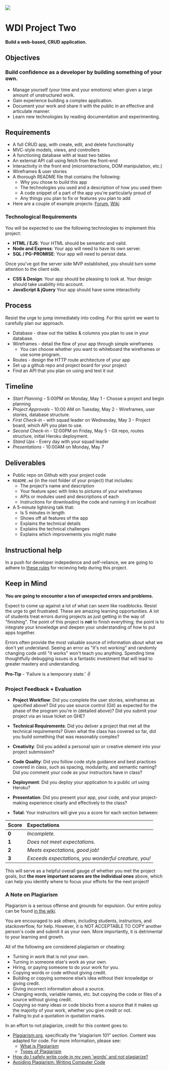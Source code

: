 ![](https://ga-dash.s3.amazonaws.com/production/assets/logo-9f88ae6c9c3871690e33280fcf557f33.png)

# WDI Project Two

**Build a web-based, CRUD application.**

## Objectives

### Build confidence as a developer by building something of your own.

-  Manage yourself (your time and your emotions) when given a large amount of 
unstructured work.
-  Gain experience building a complex application.
-  Document your work and share it with the public in an effective and articulate 
manner.
-  Learn new technologies by reading documentation and experimenting.

## Requirements

- A full CRUD app, with create, edit, and delete functionality
- MVC-style models, views, and controllers
- A functioning database with at least two tables
- An external API call using fetch from the front-end
- Interactivity in the front end (microinteractions, DOM manipulation, etc.)
- Wireframes & user stories
- A thorough README file that contains the following:
    - Why you chose to build this app
    - The technologies you used and a description of how you used them
    - A code snippet of a part of the app you're particularly proud of
    - Any things you plan to fix or features you plan to add
- Here are a couple of example projects: [Forum](forum.md), [Wiki](wiki.md)

### Technological Requirements

You will be expected to use the following technologies to implement this project:

- **HTML / EJS**: Your HTML should be semantic and valid.
- **Node and Express**: Your app will need to have its own server.
- **SQL / PG-PROMISE**: Your app will need to persist data.

Once you've got the server side MVP established, you should turn some attention to the client side.

- **CSS & Design**: Your app should be pleasing to look at. Your design should take usability into account.
- **JavaScript & jQuery** Your app should have some interactivity

## Process

Resist the urge to jump immediately into coding.  For this sprint we want to 
carefully plan our approach.

- Database - draw out the tables & columns you plan to use in your database.
- Wireframes - detail the flow of your app through simple wireframes
  * You can choose whether you want to whiteboard the wireframes or use some program.
- Routes - design the HTTP route architecture of your app
- Set up a github repo and project board for your project
- Find an API that you plan on using and test it out

## Timeline

* *Start Planning* - 5:00PM on Monday, May 1 - Choose a project and begin planning
* *Project Approvals* - 10:00 AM on Tuesday, May 2 - Wireframes, user stories, database structure.
* *First Check-in* - with squad leader on Wednesday, May 3 - Project board, which API you plan to use.
* *Second Check-in* - 12:00PM on Friday, May 5 - Git repo, routes structure, initial Heroku deployment.
* *Stand Ups* - Every day with your squad leader
* *Presentations* - 10:00AM on Monday, May 7

## Deliverables

* Public repo on Github with your project code
* `README.md` (in the root folder of your project) that includes:
  * The project's name and description
  * Your feature spec with links to pictures of your wireframes
  * APIs or modules used and descriptions of each
  * Instructions for downloading the code and running it on localhost
* A 5-minute lightning talk that:
  * Is 5 minutes in length
  * Shows off all features of the app
  * Explains the technical details
  * Explains the technical challenges
  * Explains which improvements you might make

## Instructional help
In a push for developer indepedence and self-reliance, we are going to adhere to
[these rules](https://git.generalassemb.ly/gist/bobbyking/3b7e8d65205a6a0580559cd304e1ce84) 
for recieving help during this project.

## Keep in Mind

**You are going to encounter a ton of unexpected errors and problems.**

Expect to come up against a lot of what can *seem* like roadblocks. Resist the urge to get frustrated. These are amazing learning opportunities. A lot of students treat errors during projects as just getting in the way of "finishing". The point of this project is **not** to finish everything; the point is to integrate your knowledge and deepen your understanding of how to put apps together.

Errors often provide the most valuable source of information about what we don't yet understand. Seeing an error as "it's not working" and randomly changing code until "it works" won't teach you anything. Spending time thoughtfully debugging issues is a fantastic investment that will lead to greater mastery and understanding.

**Pro-Tip** - 'Failure is a temporary state.' :v:

### Project Feedback + Evaluation

* __Project Workflow__: Did you complete the user stories, wireframes as specified above? Did you use source control (Git) as expected for the phase of the program you’re in (detailed above)? Did you submit your project via an issue ticket on GHE?

* __Technical Requirements__: Did you deliver a project that met all the technical requirements? Given what the class has covered so far, did you build something that was reasonably complex?

* __Creativity__: Did you added a personal spin or creative element into your project submission?

* __Code Quality__: Did you follow code style guidance and best practices covered in class, such as spacing, modularity, and semantic naming? Did you comment your code as your instructors have in class?

* __Deployment__: Did you deploy your application to a public url using Heroku?

* __Presentation__: Did you present your app, your code, and your project-making experience clearly and effectively to the class?

* __Total__: Your instructors will give you a score for each section between:

| Score          | Expectations   |
| :------------- | :------------- |
| **0**          | _Incomplete._  |
| **1**          | _Does not meet expectations._ |
| **2**          | _Meets expectations, good job!_ |
| **3**          | _Exceeds expectations, you wonderful creature, you!_ |

This will serve as a helpful overall gauge of whether you met the project goals, but __the more important scores are the individual ones__ above, which can help you identify where to focus your efforts for the next project!

### A Note on Plagiarism

Plagiarism is a serious offense and grounds for expulsion. Our entire policy can be found [in the wiki](https://github.com/ga-students/wdi-nyc-purple-rain-students/wiki/General-Assembly-Plagiarism-Policy).

You are encouraged to ask others, including students, instructors, and stackoverflow, for help. However, it is NOT ACCEPTABLE TO COPY another person's code and submit it as your own. More importantly, it is detrimental to your learning and growth.

All of the following are considered plagiarism or cheating:
* Turning in work that is not your own.
* Turning in someone else's work as your own.
* Hiring, or paying someone to do your work for you.
* Copying words or code without giving credit.
* Building or copying someone else’s idea without their knowledge or giving credit.
* Giving incorrect information about a source.
* Changing words, variable names, etc. but copying the code or files of a source without giving credit.
* Copying so many ideas or code blocks from a source that it makes up the majority of your work, whether you give credit or not.
* Failing to put a quotation in quotation marks.

In an effort to not plagiarize, credit for this content goes to:
* [Plagiarism.org](http://plagiarism.org/), specifically the “plagiarism 101” section.  Content was adapted for code.  For more information, please see:
  * [What is Plagiarism](http://www.plagiarism.org/plagiarism-101/what-is-plagiarism)
  * [Types of Plagiarism](http://www.plagiarism.org/plagiarism-101/types-of-plagiarism)
* [How do I safely write code in my own 'words' and not plagiarize?](http://programmers.stackexchange.com/questions/80167/how-do-i-safely-write-code-in-my-own-words-and-not-plagiarize)
* [Avoiding Plagiarism:  Writing Computer Code](http://www.upenn.edu/academicintegrity/ai_computercode.html)

<!-- Links -->

[forum]: forum.md
[wiki]: wiki.md
[erd]: http://en.wikipedia.org/wiki/Entity%E2%80%93relationship_model